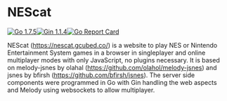 # NEScat

[![Go 1.7.5](https://img.shields.io/badge/Go-1.7.5-brightgreen.svg)](https://golang.org/doc/devel/release.html)[![Gin 1.1.4](https://img.shields.io/badge/Gin-1.1.4-brightgreen.svg)](https://golang.org/doc/devel/release.html)[![Go Report Card](https://goreportcard.com/badge/github.com/g-g-g/nescat)](https://goreportcard.com/report/github.com/g-g-g/nescat)

NEScat (https://nescat.gcubed.co/) is a website to play NES or Nintendo Entertainment System games in a browser in singleplayer and online multiplayer modes with only JavaScript, no plugins necessary. It is based on melody-jsnes by olahal (https://github.com/olahol/melody-jsnes) and jsnes by bfirsh (https://github.com/bfirsh/jsnes). The server side components were programmed in Go with Gin handling the web aspects and Melody using websockets to allow multiplayer. 
